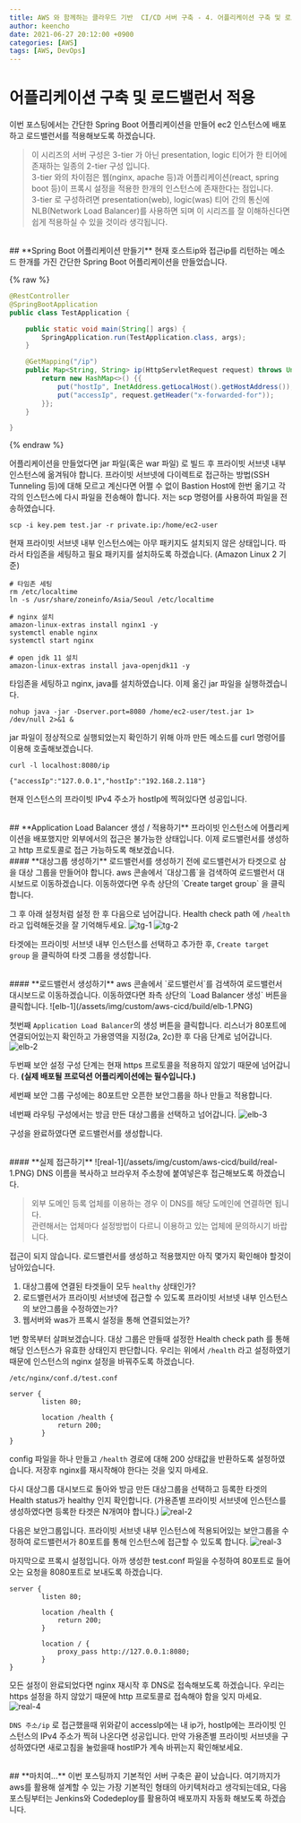 ```yaml
---
title: AWS 와 함께하는 클라우드 기반  CI/CD 서버 구축 - 4. 어플리케이션 구축 및 로드밸런서 적용
author: keencho
date: 2021-06-27 20:12:00 +0900
categories: [AWS]
tags: [AWS, DevOps]
---
```


# **어플리케이션 구축 및 로드밸런서 적용**  
이번 포스팅에서는 간단한 Spring Boot 어플리케이션을 만들어 ec2 인스턴스에 배포하고 로드밸런서를 적용해보도록 하겠습니다.  
> 이 시리즈의 서버 구성은 3-tier 가 아닌 presentation, logic 티어가 한 티어에 존재하는 일종의 2-tier 구성 입니다.    
> 3-tier 와의 차이점은 웹(nginx, apache 등)과 어플리케이션(react, spring boot 등)이 프록시 설정을 적용한 한개의 인스턴스에 존재한다는 점입니다.  
> 3-tier 로 구성하려면 presentation(web), logic(was) 티어 간의 통신에 NLB(Network Load Balancer)를 사용하면 되며 이 시리즈를 잘 이해하신다면 쉽게 적용하실 수 있을 것이라 생각됩니다.  

<br/>
## **Spring Boot 어플리케이션 만들기**
현재 호스트ip와 접근ip를 리턴하는 메소드 한개를 가진 간단한 Spring Boot 어플리케이션을 만들었습니다.

{% raw %}
```java
@RestController
@SpringBootApplication
public class TestApplication {

    public static void main(String[] args) {
        SpringApplication.run(TestApplication.class, args);
    }

    @GetMapping("/ip")
    public Map<String, String> ip(HttpServletRequest request) throws UnknownHostException {
        return new HashMap<>() {{
            put("hostIp", InetAddress.getLocalHost().getHostAddress());
            put("accessIp", request.getHeader("x-forwarded-for"));
        }};
    }

}
```
{% endraw %}

어플리케이션을 만들었다면 jar 파일(혹은 war 파일) 로 빌드 후 프라이빗 서브넷 내부 인스턴스에 옮겨둬야 합니다. 프라이빗 서브넷에 다이렉트로 접근하는 방법(SSH Tunneling 등)에 대해 모르고 계신다면 어쩔 수 없이 
Bastion Host에 한번 옮기고 각각의 인스턴스에 다시 파일을 전송해야 합니다. 저는 scp 명령어를 사용하여 파일을 전송하였습니다.

```shell
scp -i key.pem test.jar -r private.ip:/home/ec2-user
```  

현재 프라이빗 서브넷 내부 인스턴스에는 아무 패키지도 설치되지 않은 상태입니다. 따라서 타임존을 세팅하고 필요 패키지를 설치하도록 하겠습니다. (Amazon Linux 2 기준)  

```shell
# 타임존 세팅
rm /etc/localtime
ln -s /usr/share/zoneinfo/Asia/Seoul /etc/localtime

# nginx 설치
amazon-linux-extras install nginx1 -y
systemctl enable nginx
systemctl start nginx

# open jdk 11 설치
amazon-linux-extras install java-openjdk11 -y
```
타임존을 세팅하고 nginx, java를 설치하였습니다. 이제 옮긴 jar 파일을 실행하겠습니다.
```shell
nohup java -jar -Dserver.port=8080 /home/ec2-user/test.jar 1> /dev/null 2>&1 &
```
jar 파일이 정상적으로 실행되었는지 확인하기 위해 아까 만든 메소드를 curl 명령어를 이용해 호출해보겠습니다.

```shell
curl -l localhost:8080/ip

{"accessIp":"127.0.0.1","hostIp":"192.168.2.118"}
```
현재 인스턴스의 프라이빗 IPv4 주소가 hostIp에 찍혀있다면 성공입니다.  

<br/>
## **Application Load Balancer 생성 / 적용하기**
프라이빗 인스턴스에 어플리케이션을 배포했지만 외부에서의 접근은 불가능한 상태입니다. 이제 로드밸런서를 생성하고 http 프로토콜로 접근 가능하도록 해보겠습니다.  

<br/>
#### **대상그룹 생성하기**
로드밸런서를 생성하기 전에 로드밸런서가 타겟으로 삼을 대상 그룹을 만들어야 합니다. aws 콘솔에서 `대상그룹`을 검색하여 로드밸런서 대시보드로 이동하겠습니다. 이동하였다면 우측 상단의 `Create target group` 을 클릭합니다.  

그 후 아래 설정처럼 설정 한 후 다음으로 넘어갑니다. Health check path 에 `/health` 라고 입력해둔것을 잘 기억해두세요.
![tg-1](/assets/img/custom/aws-cicd/build/tg-1.PNG)
![tg-2](/assets/img/custom/aws-cicd/build/tg-2.PNG)

타겟에는 프라이빗 서브넷 내부 인스턴스를 선택하고 추가한 후, `Create target group` 을 클릭하여 타겟 그룹을 생성합니다.

<br/>
#### **로드밸런서 생성하기**
aws 콘솔에서 `로드밸런서`를 검색하여 로드밸런서 대시보드로 이동하겠습니다. 이동하였다면 좌측 상단의 `Load Balancer 생성` 버튼을 클릭합니다.
![elb-1](/assets/img/custom/aws-cicd/build/elb-1.PNG)

첫번째 `Application Load Balancer`의 생성 버튼을 클릭합니다. 리스너가 80포트에 연결되어있는지 확인하고 가용영역을 지정(2a, 2c)한 후 다음 단계로 넘어갑니다.
![elb-2](/assets/img/custom/aws-cicd/build/elb-2.PNG)

두번째 보안 설정 구성 단계는 현재 https 프로토콜을 적용하지 않았기 때문에 넘어갑니다. **(실제 배포될 프로덕션 어플리케이션에는 필수입니다.)**  

세번째 보안 그룹 구성에는 80포트만 오픈한 보안그룹을 하나 만들고 적용합니다.  

네번째 라우팅 구성에서는 방금 만든 대상그룹을 선택하고 넘어갑니다.
![elb-3](/assets/img/custom/aws-cicd/build/elb-3.PNG)

구성을 완료하였다면 로드밸런서를 생성합니다.

<br/>
#### **실제 접근하기**
![real-1](/assets/img/custom/aws-cicd/build/real-1.PNG)
DNS 이름을 복사하고 브라우저 주소창에 붙여넣은후 접근해보도록 하겠습니다.  

> 외부 도메인 등록 업체를 이용하는 경우 이 DNS를 해당 도메인에 연결하면 됩니다.  
> 관련해서는 업체마다 설정방법이 다르니 이용하고 있는 업체에 문의하시기 바랍니다.  

접근이 되지 않습니다. 로드밸런서를 생성하고 적용했지만 아직 몇가지 확인해야 할것이 남아있습니다.
1. 대상그룹에 연결된 타겟들이 모두 `healthy` 상태인가?  
2. 로드밸런서가 프라이빗 서브넷에 접근할 수 있도록 프라이빗 서브넷 내부 인스턴스의 보안그룹을 수정하였는가?  
3. 웹서버와 was가 프록시 설정을 통해 연결되었는가?

1번 항목부터 살펴보겠습니다. 대상 그룹은 만들때 설정한 Health check path 를 통해 해당 인스턴스가 유효한 상태인지 판단합니다. 우리는 위에서 `/health` 라고 설정하였기 때문에 인스턴스의 nginx 설정을 바꿔주도록 하겠습니다.
```
/etc/nginx/conf.d/test.conf

server {
        listen 80;

        location /health {
            return 200;
        }
}
```
config 파일을 하나 만들고 `/health` 경로에 대해 200 상태값을 반환하도록 설정하였습니다. 저장후 nginx를 재시작해야 한다는 것을 잊지 마세요.  

다시 대상그룹 대시보드로 돌아와 방금 만든 대상그룹을 선택하고 등록한 타겟의 Health status가 healthy 인지 확인합니다. (가용존별 프라이빗 서브넷에 인스턴스를 생성하였다면 등록한 타겟은 N개여야 합니다.)
![real-2](/assets/img/custom/aws-cicd/build/real-2.PNG)

다음은 보안그룹입니다. 프라이빗 서브넷 내부 인스턴스에 적용되어있는 보안그룹을 수정하여 로드밸런서가 80포트를 통해 인스턴스에 접근할 수 있도록 합니다.
![real-3](/assets/img/custom/aws-cicd/build/real-3.PNG)

마지막으로 프록시 설정입니다. 아까 생성한 test.conf 파일을 수정하여 80포트로 들어오는 요청을 8080포트로 보내도록 하겠습니다.
```
server {
        listen 80;

        location /health {
            return 200;
        }

        location / {
            proxy_pass http://127.0.0.1:8080;
        }
}
```

모든 설정이 완료되었다면 nginx 재시작 후 DNS로 접속해보도록 하겠습니다. 우리는 https 설정을 하지 않았기 때문에 http 프로토콜로 접속해야 함을 잊지 마세요.  
![real-4](/assets/img/custom/aws-cicd/build/real-4.PNG)

`DNS 주소/ip` 로 접근했을때 위와같이 accessIp에는 내 ip가, hostIp에는 프라이빗 인스턴스의 IPv4 주소가 찍혀 나온다면 성공입니다. 만약 가용존별 프라이빗 서브넷을 구성하였다면 새로고침을 눌렀을때 hostIP가 계속 바뀌는지 확인해보세요.  

<br/>
## **마치여...**
이번 포스팅까지 기본적인 서버 구축은 끝이 났습니다. 여기까지가 aws를 활용해 설계할 수 있는 가장 기본적인 형태의 아키텍처라고 생각되는데요, 다음 포스팅부터는 Jenkins와 Codedeploy를 활용하여 배포까지 자동화 해보도록 하겠습니다.    
